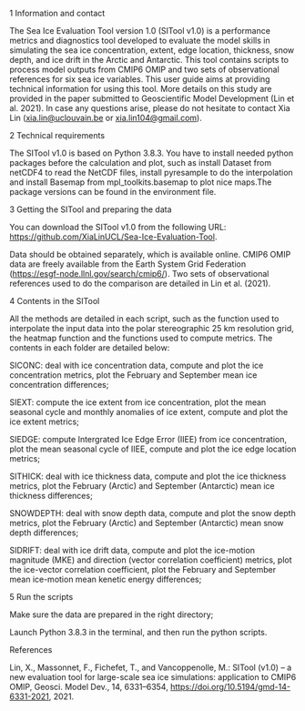 1 Information and contact

The Sea Ice Evaluation Tool version 1.0 (SITool v1.0) is a performance metrics and diagnostics tool developed to evaluate the model skills in simulating the sea ice concentration, extent, edge location, thickness, snow depth, and ice drift in the Arctic and Antarctic. This tool contains scripts to process model outputs from CMIP6 OMIP and two sets of observational references for six sea ice variables. This user guide aims at providing technical information for using this tool. More details on this study are provided in the paper submitted to Geoscientific Model Development (Lin et al. 2021). In case any questions arise, please do not hesitate to contact Xia Lin (xia.lin@uclouvain.be or xia.lin104@gmail.com).

2 Technical requirements

The SITool v1.0 is based on Python 3.8.3. You have to install needed python packages before the calculation and plot, such as install Dataset from netCDF4 to read the NetCDF files, install pyresample to do the interpolation and install Basemap from mpl_toolkits.basemap to plot nice maps.The package versions can be found in the environment file.

3 Getting the SITool and preparing the data

You can download the SITool v1.0 from the following URL: https://github.com/XiaLinUCL/Sea-Ice-Evaluation-Tool.

Data should be obtained separately, which is available online. CMIP6 OMIP data are freely available from the Earth System Grid Federation (https://esgf-node.llnl.gov/search/cmip6/). Two sets of observational references used to do the comparison are detailed in Lin et al. (2021).

4 Contents in the SITool

All the methods are detailed in each script, such as the function used to interpolate the input data into the polar stereographic 25 km resolution grid, the heatmap function and the functions used to compute metrics. The contents in each folder are detailed below:

SICONC: deal with ice concentration data, compute and plot the ice concentration metrics, plot the February and September mean ice concentration differences;

SIEXT: compute the ice extent from ice concentration, plot the mean seasonal cycle and monthly anomalies of ice extent, compute and plot the ice extent metrics;

SIEDGE: compute Intergrated Ice Edge Error (IIEE) from ice concentration, plot the mean seasonal cycle of IIEE, compute and plot the ice edge location metrics;

SITHICK: deal with ice thickness data, compute and plot the ice thickness metrics, plot the February (Arctic) and September (Antarctic) mean ice thickness differences;

SNOWDEPTH: deal with snow depth data, compute and plot the snow depth metrics, plot the February (Arctic) and September (Antarctic) mean snow depth differences;

SIDRIFT: deal with ice drift data, compute and plot the ice-motion magnitude (MKE) and direction (vector correlation coefficient) metrics, plot the ice-vector correlation coefficient, plot the February and September mean ice-motion mean kenetic energy differences;

5 Run the scripts

Make sure the data are prepared in the right directory;

Launch Python 3.8.3 in the terminal, and then run the python scripts.

References

Lin, X., Massonnet, F., Fichefet, T., and Vancoppenolle, M.: SITool (v1.0) – a new evaluation tool for large-scale sea ice simulations: application to CMIP6 OMIP, Geosci. Model Dev., 14, 6331–6354, https://doi.org/10.5194/gmd-14-6331-2021, 2021. 
